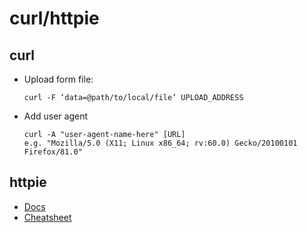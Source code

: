 # curl/httpie

## curl

- Upload form file: 
  ```
  curl -F ‘data=@path/to/local/file’ UPLOAD_ADDRESS
  ```
- Add user agent
  ```
  curl -A "user-agent-name-here" [URL]
  e.g. "Mozilla/5.0 (X11; Linux x86_64; rv:60.0) Gecko/20100101 Firefox/81.0"
  ```

## httpie
- [Docs](https://httpie.io/docs)
- [Cheatsheet](https://devhints.io/httpie)